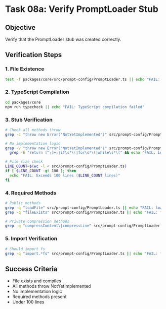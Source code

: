 # Task 08a: Verify PromptLoader Stub

## Objective

Verify that the PromptLoader stub was created correctly.

## Verification Steps

### 1. File Existence

```bash
test -f packages/core/src/prompt-config/PromptLoader.ts || echo "FAIL: PromptLoader.ts missing"
```

### 2. TypeScript Compilation

```bash
cd packages/core
npm run typecheck || echo "FAIL: TypeScript compilation failed"
```

### 3. Stub Verification

```bash
# Check all methods throw
grep -c "throw new Error('NotYetImplemented')" src/prompt-config/PromptLoader.ts || echo "FAIL: Missing throws"

# No implementation logic
grep -v "throw new Error('NotYetImplemented')" src/prompt-config/PromptLoader.ts | \
  grep -E "return [^;]+;|if\s*\(|for\s*\(|while\s*\(" && echo "FAIL: Logic found"

# File size check
LINE_COUNT=$(wc -l < src/prompt-config/PromptLoader.ts)
if [ $LINE_COUNT -gt 100 ]; then
  echo "FAIL: Exceeds 100 lines ($LINE_COUNT lines)"
fi
```

### 4. Required Methods

```bash
# Public methods
grep -q "loadFile" src/prompt-config/PromptLoader.ts || echo "FAIL: loadFile method missing"
grep -q "fileExists" src/prompt-config/PromptLoader.ts || echo "FAIL: fileExists method missing"

# Private compression methods
grep -q "compressContent\|compressLine" src/prompt-config/PromptLoader.ts || echo "WARNING: Compression methods missing"
```

### 5. Import Verification

```bash
# Should import fs
grep -q "import.*fs" src/prompt-config/PromptLoader.ts || echo "FAIL: fs import missing"
```

## Success Criteria

- File exists and compiles
- All methods throw NotYetImplemented
- No implementation logic
- Required methods present
- Under 100 lines